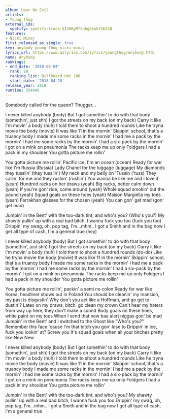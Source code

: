 ```yaml
---
album: Hear No Evil
artists:
- Young Thug
external_ids:
  spotify: spotify:track:5I30ByMf5nhgbSokY1EZiN
features:
- Nicki Minaj
first_released_as_single: true
key: anybody-young-thug-nicki-minaj
lyrics_url: https://www.azlyrics.com/lyrics/youngthug/anybody.html
name: Anybody
rankings:
- end_date: '2018-05-04'
  rank: 89
  ranking_list: Billboard Hot 100
  start_date: '2018-04-28'
release_year: 2018
runtime: 254946
---
```

Somebody called for the queen?
Thugger...


I never killed anybody (body)
But I got somethin' to do with that body (somethin', just shh)
I got the streets on my back (on my back)
Carry it like I'm movin' a body (huh)
I told them to shoot a hundred rounds
Like he tryna movie the body (movie)
It was like 11 in the mornin'
Skippin' school, that's a truancy body
I made me some racks in the mornin'
I had me a pack by the mornin'
I had me some racks by the mornin'
I had a six-pack by the mornin'
I got on a mink on pneumonia
The racks keep me up only Foldgers
I had a pack in my shoulder
You gotta picture me rollin'

You gotta picture me rollin'
Pacific ice, I'm an ocean (ocean)
Ready for war like I'm Russia (Russia)
Lady Chanel for the luggage (luggage)
My diamonds they tusslin' (they tusslin')
My neck and my belly on 'Tussin ('tuss)
They callin' for me and they rushin' (rushin')
You wanna be like me and I love it (yeah)
Hundred racks on her draws (yeah)
Big racks, better calm down (yeah)
If you're gon' ride, come around (yeah)
Whole squad smokin' out the pound (yeah)
Squad goals on these hoes (yeah)
Maison Margiella my toes (yeah)
Farrakhan glasses for the chosen (yeah)
You can gon' get mad (gon' get mad)

Jumpin' in the Bent' with the too-dark tint, and who's you? (Who's you?)
My shawty pullin' up with a real bad bitch, I wanna fuck you too (fuck you too)
Drippin' my swag, oh, pop tag, I'm...mhm..
I got a Smith and in the bag now
I get all type of cash, I'm a general true (hey)

I never killed anybody (body)
But I got somethin' to do with that body (somethin', just shh)
I got the streets on my back (on my back)
Carry it like I'm movin' a body (huh)
I told them to shoot a hundred rounds (do-do)
Like he tryna movie the body (movie)
It was like 11 in the mornin'
Skippin' school, that's a truancy body
I made me some racks in the mornin'
I had me a pack by the mornin'
I had me some racks by the mornin'
I had a six-pack by the mornin'
I got on a mink on pneumonia
The racks keep me up only Foldgers
I had a pack in my shoulder
You gotta picture me rollin'


You gotta picture me rollin', packin' a semi no colon
Ready for war like Korea, headliner shows out in Poland
You should be cleanin' my mansion, my past is disgustin'
Why don't you act like a Hoffman, and go get to dustin'?
Latex on my draws, bitch, go clean my crown
Can't hear my haters from way up here, they don't make a sound
Body goals on these hoes, white paint on my toes
When I send that new bae alert niggas gon' be mad
Jumpin' in the Bent' and I switched to the Ghost like "Who's you?"
Remember this face 'cause I'm that bitch you gon' lose to
Drippin' in ice, fuck you lookin' at? Screw you
It's squad goals when all your bitches pretty like New New


I never killed anybody (body)
But I got somethin' to do with that body (somethin', just shh)
I got the streets on my back (on my back)
Carry it like I'm movin' a body (huh)
I told them to shoot a hundred rounds
Like he tryna movie the body (movie)
It was like 11 in the mornin'
Skippin' school, that's a truancy body
I made me some racks in the mornin'
I had me a pack by the mornin'
I had me some racks by the mornin'
I had a six-pack by the mornin'
I got on a mink on pneumonia
The racks keep me up only Foldgers
I had a pack in my shoulder
You gotta picture me rollin'

Jumpin' in the Bent' with the too-dark tint, and who's you?
My shawty pullin' up with a real bad bitch, I wanna fuck you too
Drippin' my swag, oh, pop tag, I'm...mhm..
I got a Smith and in the bag now
I get all type of cash, I'm a general true

